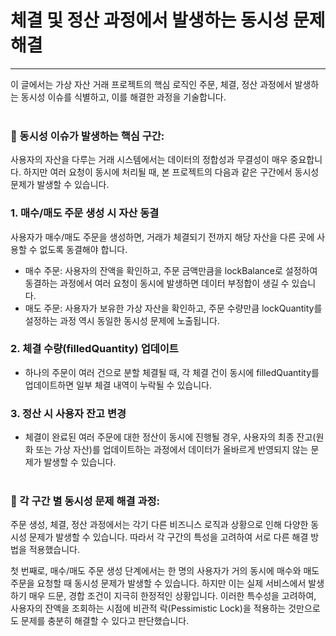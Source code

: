 # 체결 및 정산 과정에서 발생하는 동시성 문제 해결

---

이 글에서는 가상 자산 거래 프로젝트의 핵심 로직인 주문, 체결, 정산 과정에서 발생하는 동시성 이슈를 식별하고,
이를 해결한 과정을 기술합니다.
<br></br>

### 📌 동시성 이슈가 발생하는 핵심 구간:
사용자의 자산을 다루는 거래 시스템에서는 데이터의 정합성과 무결성이 매우 중요합니다. 하지만 여러 요청이
동시에 처리될 때, 본 프로젝트의 다음과 같은 구간에서 동시성 문제가 발생할 수 있습니다.

### 1. 매수/매도 주문 생성 시 자산 동결
사용자가 매수/매도 주문을 생성하면, 거래가 체결되기 전까지 해당 자산을 다른 곳에 사용할 수 없도록 동결해야 합니다.
- 매수 주문: 사용자의 잔액을 확인하고, 주문 금액만큼을 lockBalance로 설정하여 동결하는 과정에서 여러 
요청이 동시에 발생하면 데이터 부정합이 생길 수 있습니다.
- 매도 주문: 사용자가 보유한 가상 자산을 확인하고, 주문 수량만큼 lockQuantity를 설정하는 과정 역시 
동일한 동시성 문제에 노출됩니다.

### 2. 체결 수량(filledQuantity) 업데이트
- 하나의 주문이 여러 건으로 분할 체결될 때, 각 체결 건이 동시에 filledQuantity를 업데이트하면 일부 체결
내역이 누락될 수 있습니다.

### 3. 정산 시 사용자 잔고 변경
- 체결이 완료된 여러 주문에 대한 정산이 동시에 진행될 경우, 사용자의 최종 잔고(원화 또는 가상 자산)를 업데이트하는
과정에서 데이터가 올바르게 반영되지 않는 문제가 발생할 수 있습니다.
<br></br>


### 📌 각 구간 별 동시성 문제 해결 과정:
주문 생성, 체결, 정산 과정에서는 각기 다른 비즈니스 로직과 상황으로 인해 다양한 동시성 문제가 발생할 수 있습니다.
따라서 각 구간의 특성을 고려하여 서로 다른 해결 방법을 적용했습니다. <br>

첫 번째로, 매수/매도 주문 생성 단계에서는 한 명의 사용자가 거의 동시에 매수와 매도 주문을 요청할 때 동시성 문제가 
발생할 수 있습니다. 하지만 이는 실제 서비스에서 발생하기 매우 드문, 경합 조건이 지극히 한정적인 상황입니다.
이러한 특수성을 고려하여, 사용자의 잔액을 조회하는 시점에 비관적 락(Pessimistic Lock)을 적용하는 것만으로도
문제를 충분히 해결할 수 있다고 판단했습니다. <br>




